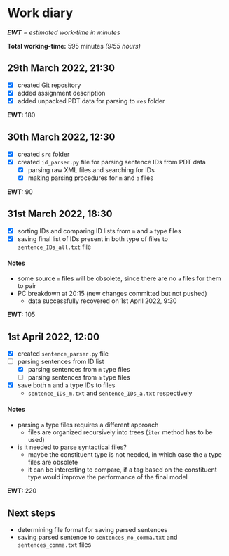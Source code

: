 # Work diary
***EWT** = estimated work-time in minutes*

**Total working-time:** 595 minutes *(9:55 hours)*

## 29th March 2022, 21:30

- [x] created Git repository
- [x] added assignment description
- [x] added unpacked PDT data for parsing to <code>res</code> folder

**EWT:** 180

## 30th March 2022, 12:30

- [x] created <code>src</code> folder
- [x] created <code>id_parser.py</code> file for parsing sentence IDs from PDT data
    - [x] parsing raw XML files and searching for IDs
    - [x] making parsing procedures for <code>m</code> and <code>a</code> files

**EWT:** 90

## 31st March 2022, 18:30

- [x] sorting IDs and comparing ID lists from <code>m</code> and <code>a</code> type files
- [x] saving final list of IDs present in both type of files to <code>sentence_IDs_all.txt</code> file

#### Notes
- some source <code>m</code> files will be obsolete, since there are no <code>a</code> files for them to pair
- PC breakdown at 20:15 (new changes committed but not pushed)
    - data successfully recovered on 1st April 2022, 9:30

**EWT:** 105

## 1st April 2022, 12:00

- [x] created <code>sentence_parser.py</code> file
- [ ] parsing sentences from ID list
    - [x] parsing sentences from <code>m</code> type files
    - [ ] parsing sentences from <code>a</code> type files
- [x] save both <code>m</code> and <code>a</code> type IDs to files
    - <code>sentence_IDs_m.txt</code> and <code>sentence_IDs_a.txt</code> respectively

#### Notes
- parsing <code>a</code> type files requires a different approach
    - files are organized recursively into trees (<code>iter</code> method has to be used)
- is it needed to parse syntactical files?
    - maybe the constituent type is not needed, in which case the <code>a</code> type files are obsolete
    - it can be interesting to compare, if a tag based on the constituent type would improve the performance of the
final model

**EWT:** 220

## Next steps
- determining file format for saving parsed sentences
- saving parsed sentence to <code>sentences_no_comma.txt</code> and <code>sentences_comma.txt</code> files